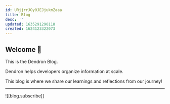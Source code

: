 ```yaml
---
id: URjjrrJOy0JEJjukmZaaa
title: Blog
desc: ''
updated: 1635291290118
created: 1624123322073
---
```



## Welcome 👋

This is the Dendron Blog. 

Dendron helps developers organize information at scale. 

This blog is where we share our learnings and reflections from our journey! 

---

![[blog.subscribe]]
